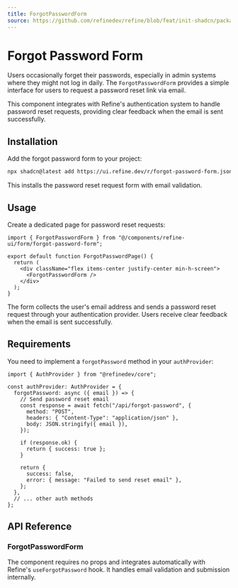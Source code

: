 ```yaml
---
title: ForgotPasswordForm
source: https://github.com/refinedev/refine/blob/feat/init-shadcn/packages/refine-ui/registry/new-york/refine-ui/form/forgot-password-form.tsx
---
```


# Forgot Password Form

Users occasionally forget their passwords, especially in admin systems where they might not log in daily. The `ForgotPasswordForm` provides a simple interface for users to request a password reset link via email.

This component integrates with Refine's authentication system to handle password reset requests, providing clear feedback when the email is sent successfully.

## Installation

Add the forgot password form to your project:

```bash
npx shadcn@latest add https://ui.refine.dev/r/forgot-password-form.json
```

This installs the password reset request form with email validation.

## Usage

Create a dedicated page for password reset requests:

```tsx
import { ForgotPasswordForm } from "@/components/refine-ui/form/forgot-password-form";

export default function ForgotPasswordPage() {
  return (
    <div className="flex items-center justify-center min-h-screen">
      <ForgotPasswordForm />
    </div>
  );
}
```

The form collects the user's email address and sends a password reset request through your authentication provider. Users receive clear feedback when the email is sent successfully.

## Requirements

You need to implement a `forgotPassword` method in your `authProvider`:

```tsx
import { AuthProvider } from "@refinedev/core";

const authProvider: AuthProvider = {
  forgotPassword: async ({ email }) => {
    // Send password reset email
    const response = await fetch("/api/forgot-password", {
      method: "POST",
      headers: { "Content-Type": "application/json" },
      body: JSON.stringify({ email }),
    });

    if (response.ok) {
      return { success: true };
    }

    return {
      success: false,
      error: { message: "Failed to send reset email" },
    };
  },
  // ... other auth methods
};
```

## API Reference

### ForgotPasswordForm

The component requires no props and integrates automatically with Refine's `useForgotPassword` hook. It handles email validation and submission internally.

